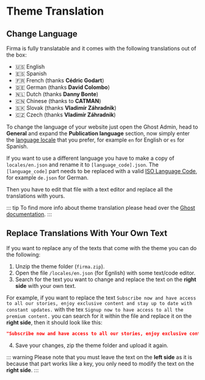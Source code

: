 # Theme Translation

## Change Language

Firma is fully translatable and it comes with the following translations out of the box:

* 🇺🇸 English
* 🇪🇸 Spanish
* 🇫🇷 French (thanks **Cédric Godart**)
* 🇩🇪 German (thanks **David Colombo**)
* 🇳🇱 Dutch (thanks **Danny Bonte**)
* 🇨🇳 Chinese (thanks to **CATMAN**)
* 🇸🇰 Slovak (thanks **Vladimír Záhradnik**)
* 🇨🇿 Czech (thanks **Vladimír Záhradnik**)

To change the language of your website just open the Ghost Admin, head to **General** and expand the **Publication language** section, now simply enter the [language locale](https://www.w3schools.com/tags/ref_language_codes.asp) that you prefer, for example `en` for English or `es` for Spanish.

If you want to use a different language you have to make a copy of `locales/en.json` and rename it to `[language_code].json`. The `[language_code]` part needs to be replaced with a valid [ISO Language Code](https://www.w3schools.com/tags/ref_language_codes.asp), for example `de.json` for German.

Then you have to edit that file with a text editor and replace all the translations with yours.

::: tip
To find more info about theme translation please head over the [Ghost documentation](https://ghost.org/docs/api/v3/handlebars-themes/helpers/translate/).
:::

## Replace Translations With Your Own Text

If you want to replace any of the texts that come with the theme you can do the following:

1. Unzip the theme folder (`firma.zip`).
2. Open the file `/locales/en.json` (for Egnlish) with some text/code editor.
3. Search for the text you want to change and replace the text on the **right side** with your own text.

For example, if you want to replace the text `Subscribe now and have access to all our stories, enjoy exclusive content and stay up to date with constant updates.` with the tex `Signup now to have access to all the premium content.` you can search for it within the file and replace it on the **right side**, then it should look like this:

```json
"Subscribe now and have access to all our stories, enjoy exclusive content and stay up to date with constant updates.": "Signup now to have access to all the premium content."
```

4. Save your changes, zip the theme folder and upload it again.

::: warning
Please note that you must leave the text on the **left side** as it is because that part works like a key, you only need to modify the text on the **right side**.
:::
